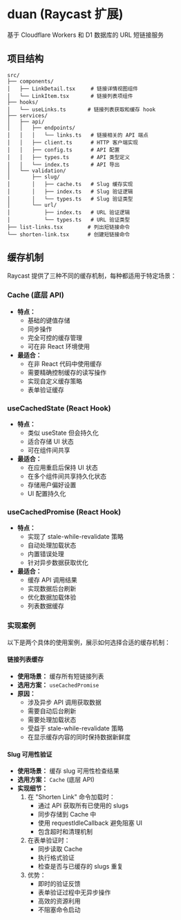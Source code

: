 # duan (Raycast 扩展)

基于 Cloudflare Workers 和 D1 数据库的 URL 短链接服务

## 项目结构

```
src/
├── components/
│   ├── LinkDetail.tsx     # 链接详情视图组件
│   └── LinkItem.tsx       # 链接列表项组件
├── hooks/
│   └── useLinks.ts       # 链接列表获取和缓存 hook
├── services/
│   ├── api/
│   │   ├── endpoints/
│   │   │   └── links.ts   # 链接相关的 API 端点
│   │   ├── client.ts      # HTTP 客户端实现
│   │   ├── config.ts      # API 配置
│   │   ├── types.ts       # API 类型定义
│   │   └── index.ts       # API 导出
│   └── validation/
│       ├── slug/
│       │   ├── cache.ts   # Slug 缓存实现
│       │   ├── index.ts   # Slug 验证逻辑
│       │   └── types.ts   # Slug 验证类型
│       └── url/
│           ├── index.ts   # URL 验证逻辑
│           └── types.ts   # URL 验证类型
├── list-links.tsx        # 列出短链接命令
└── shorten-link.tsx      # 创建短链接命令
```

## 缓存机制

Raycast 提供了三种不同的缓存机制，每种都适用于特定场景：

### Cache (底层 API)
- **特点：**
  - 基础的键值存储
  - 同步操作
  - 完全可控的缓存管理
  - 可在非 React 环境使用
- **最适合：**
  - 在非 React 代码中使用缓存
  - 需要精确控制缓存的读写操作
  - 实现自定义缓存策略
  - 表单验证缓存

### useCachedState (React Hook)
- **特点：**
  - 类似 useState 但会持久化
  - 适合存储 UI 状态
  - 可在组件间共享
- **最适合：**
  - 在应用重启后保持 UI 状态
  - 在多个组件间共享持久化状态
  - 存储用户偏好设置
  - UI 配置持久化

### useCachedPromise (React Hook)
- **特点：**
  - 实现了 stale-while-revalidate 策略
  - 自动处理加载状态
  - 内置错误处理
  - 针对异步数据获取优化
- **最适合：**
  - 缓存 API 调用结果
  - 实现数据后台刷新
  - 优化数据加载体验
  - 列表数据缓存

### 实现案例

以下是两个具体的使用案例，展示如何选择合适的缓存机制：

#### 链接列表缓存
- **使用场景：** 缓存所有短链接列表
- **选用方案：** `useCachedPromise`
- **原因：**
  - 涉及异步 API 调用获取数据
  - 需要自动后台刷新
  - 需要处理加载状态
  - 受益于 stale-while-revalidate 策略
  - 在显示缓存内容的同时保持数据新鲜度

#### Slug 可用性验证
- **使用场景：** 缓存 slug 可用性检查结果
- **选用方案：** `Cache` (底层 API)
- **实现细节：**
  1. 在 "Shorten Link" 命令加载时：
     - 通过 API 获取所有已使用的 slugs
     - 同步存储到 Cache 中
     - 使用 requestIdleCallback 避免阻塞 UI
     - 包含超时和清理机制
  2. 在表单验证时：
     - 同步读取 Cache
     - 执行格式验证
     - 检查是否与已缓存的 slugs 重复
  3. 优势：
     - 即时的验证反馈
     - 表单验证过程中无异步操作
     - 高效的资源利用
     - 不阻塞命令启动
